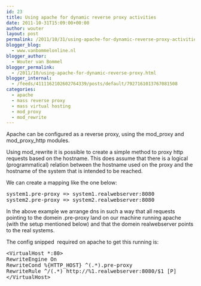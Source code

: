 ```yaml
---
id: 23
title: Using apache for dynamic reverse proxy activities
date: 2011-10-31T15:09:00+00:00
author: wouter
layout: post
permalink: /2011/10/31/using-apache-for-dynamic-reverse-proxy-activities/
blogger_blog:
  - www.vanbommelonline.nl
blogger_author:
  - Wouter van Bommel
blogger_permalink:
  - /2011/10/using-apache-for-dynamic-reverse-proxy.html
blogger_internal:
  - /feeds/4111162102602764339/posts/default/7927161013767081508
categories:
  - apache
  - mass reverse proxy
  - mass virtual hosting
  - mod_proxy
  - mod_rewrite
---
```

Apache can be configured as a reverse proxy, using the mod\_proxy and mod\_proxy_http modules.

Using mod_rewrite it is possible to create a simple method to proxy http requests based on the hostname. This does assume that there is a logical (programmatical) relation between the hostname used on the proxy and the hostname of the system that is intended to be reached.

We can create a mapping like the one below:

<pre>system1.pre-proxy =&gt; system1.realwebserver:8080<br />system2.pre-proxy =&gt; system2.realwebserver:8080</pre>

In the above example we arrange dns in such a way that all requests pointing to the domein .pre-proxy land on our machine running apache (with the setup mentioned below) and that the domein realwebserver points to the real systems.

The config snipped &nbsp;required on apache to get this running is:

<pre>&lt;VirtualHost *:80&gt;<br />RewriteEngine On<br />RewriteCond %{HTTP_HOST} ^(.*).pre-proxy<br />RewriteRule ^/(.*) http://%1.realwebserver:8080/$1 [P]<br />&lt;/VirtualHost&gt;<br /><br /></pre>